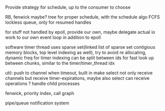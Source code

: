 
Provide strategy for schedule, up to the consumer to choose

RB, fenwick maybe? tree for proper schedule, with the schedule algo
FCFS lockless queue, only for resumed handles

for stuff not handled by epoll, provide our own, maybe delegate actual io work to our own event loop in addition to epoll

software timer thread uses sparse set(linked list of sparse set contigious memory blocks, top level indexing as well), try to avoid re allocating, dynamic freq for timer
indexing can be split between ids for fast look up between chunks, similar to the timer/timer_thread idx

util:
    push to channel when timeout, built in 
    make select not only receive channels but receive timer-expirations, maybe also select can receive operations ?
    handle child processes


fenwick, priority index, call graph 


pipe/queue notification system
